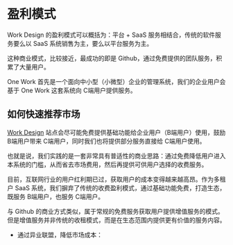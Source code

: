 # 盈利模式

Work Design 的盈利模式可以概括为：平台 + SaaS 服务相结合，传统的软件服务要么以 SaaS 系统销售为主，要么以平台服务为主。

这种商业模式，比较接近，最成功的即是 Github，通过免费提供的团队服务，积累了大量用户。

One Work 首先是一个面向中小型（小微型）企业的管理系统，我们的企业用户会基于 One Work 这套系统向 C端用户提供服务。

## 如何快速推荐市场
[Work Design](https://work.design) 站点会尽可能免费提供基础功能给企业用户（B端用户）使用，鼓励 B端用户带来 C端用户，同时我们也将提供部分服务直接给 C端用户使用。

也就是说，我们实践的是一套非常具有普适性的商业思路：通过免费降低用户进入本系统的门槛，从而省去市场费用，然后再提供可供用户选择的收费服务。

目前，互联网行业的用户红利期已过，获取用户的成本变得越来越高昂。作为多租户 SaaS 系统，我们摒弃了传统的收费盈利模式，通过基础功能免费，打造生态，既服务 B端用户，也服务 C端用户。

与 Github 的商业方式类似，属于常规的免费服务获取用户提供增值服务的模式。但是增值服务并非传统的收租模式，而是在生态范围内提供更有价值的服务内容。


* 通过异业联盟，降低市场成本：
